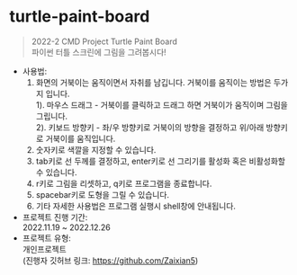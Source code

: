 # turtle-paint-board
> 2022-2 CMD Project Turtle Paint Board</br>
> 파이썬 터틀 스크린에 그림을 그려봅시다!
- 사용법: </br>
  1. 화면의 거북이는 움직이면서 자취를 남깁니다. 거북이를 움직이는 방법은 두가지 입니다.</br>
        1). 마우스 드래그 - 거북이를 클릭하고 드래그 하면 거북이가 움직이며 그림을 그립니다.</br>
        2). 키보드 방향키 - 좌/우 방향키로 거북이의 방향을 결정하고 위/아래 방향키로 거북이를 움직입니다.
  2. 숫자키로 색깔을 지정할 수 있습니다.
  3. tab키로 선 두께를 결정하고, enter키로 선 그리기를 활성화 혹은 비활성화할 수 있습니다.
  4. r키로 그림을 리셋하고, q키로 프로그램을 종료합니다.
  5. spacebar키로 도형을 그릴 수 있습니다.
  6. 기타 자세한 사용법은 프로그램 실행시 shell창에 안내됩니다.
- 프로젝트 진행 기간: </br>
  2022.11.19 ~ 2022.12.26
- 프로젝트 유형: </br>
  개인프로젝트</br>
  (진행자 깃허브 링크: https://github.com/Zaixian5)</br>
